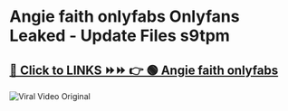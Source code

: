 
 # Angie faith onlyfabs Onlyfans Leaked - Update Files s9tpm

## <h2><a href="https://clipsfans.com/Angie_faith_onlyfabs&ref=git">🔗 Click to LINKS ⏩⏩ 👉 🟢 Angie faith onlyfabs </a></h2>

<a href="https://clipsfans.com/Angie_faith_onlyfabs&ref=git" rel="nofollow" data-target="animated-image.originalLink"><img src="https://i.ibb.co.com/xMMVF88/686577567.gif" alt="Viral Video Original" style="max-width: 100%; display: inline-block;" data-target="animated-image.originalImage"></a>

